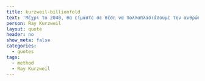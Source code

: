 ```yaml
---
title: kurzweil-billionfold
text: 'Μέχρι το 2040, θα είμαστε σε θέση να πολλαπλασιάσουμε την ανθρώπινη νοημοσύνη κατά ένα δισεκατομμύριο φορές. Αυτό θα είναι μια βαθιά αλλαγή που είναι μοναδική στη φύση. Οι υπολογιστές θα γίνονται όλο και πιο μικροί. Τελικά, θα μπούν μέσα στο σώμα και το μυαλό μας και θα μας κάνουν πιο υγιείς, πιο έξυπνους.'
person: Ray Kurzweil
layout: quote
header: no
show_meta: false
categories:
  - quotes
tags:
  - method
  - Ray Kurzweil
---
```

